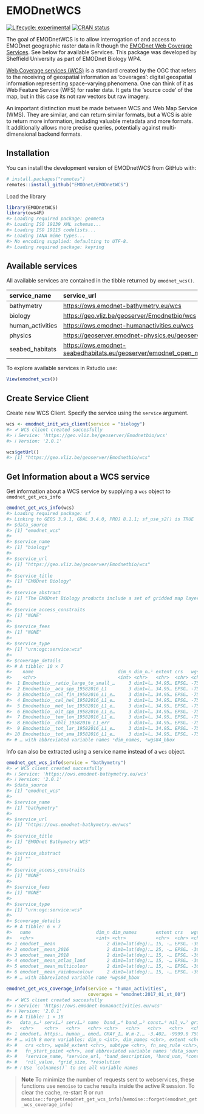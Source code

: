
<!-- README.md is generated from README.Rmd. Please edit that file -->

# EMODnetWCS

<!-- badges: start -->

[![Lifecycle:
experimental](https://img.shields.io/badge/lifecycle-experimental-orange.svg)](https://lifecycle.r-lib.org/articles/stages.html#experimental)
[![CRAN
status](https://www.r-pkg.org/badges/version/EMODnetWCS)](https://CRAN.R-project.org/package=EMODnetWCS)
<!-- badges: end -->

The goal of EMODnetWCS is to allow interrogation of and access to
EMODnet geographic raster data in R though the [EMODnet Web Coverage
Services](https://github.com/EMODnet/Web-Service-Documentation#web-coverage-service-wcs).
See below for available Services. This package was developed by
Sheffield University as part of EMODnet Biology WP4.

[Web Coverage services (WCS)](https://www.ogc.org/standards/wcs) is a
standard created by the OGC that refers to the receiving of geospatial
information as ‘coverages’: digital geospatial information representing
space-varying phenomena. One can think of it as Web Feature Service
(WFS) for raster data. It gets the ‘source code’ of the map, but in this
case its not raw vectors but raw imagery.

An important distinction must be made between WCS and Web Map Service
(WMS). They are similar, and can return similar formats, but a WCS is
able to return more information, including valuable metadata and more
formats. It additionally allows more precise queries, potentially
against multi-dimensional backend formats.

## Installation

You can install the development version of EMODnetWCS from GitHub with:

``` r
# install.packages("remotes")
remotes::install_github("EMODnet/EMODnetWCS")
```

Load the library

``` r
library(EMODnetWCS)
library(ows4R)
#> Loading required package: geometa
#> Loading ISO 19139 XML schemas...
#> Loading ISO 19115 codelists...
#> Loading IANA mime types...
#> No encoding supplied: defaulting to UTF-8.
#> Loading required package: keyring
```

## Available services

All available services are contained in the tibble returned by
`emodnet_wcs()`.

| service_name     | service_url                                                                   |
|:-----------------|:------------------------------------------------------------------------------|
| bathymetry       | <https://ows.emodnet-bathymetry.eu/wcs>                                       |
| biology          | <https://geo.vliz.be/geoserver/Emodnetbio/wcs>                                |
| human_activities | <https://ows.emodnet-humanactivities.eu/wcs>                                  |
| physics          | <https://geoserver.emodnet-physics.eu/geoserver/wcs>                          |
| seabed_habitats  | <https://ows.emodnet-seabedhabitats.eu/geoserver/emodnet_open_maplibrary/wcs> |

To explore available services in Rstudio use:

``` r
View(emodnet_wcs())
```

## Create Service Client

Create new WCS Client. Specify the service using the `service` argument.

``` r
wcs <- emodnet_init_wcs_client(service = "biology")
#> ✔ WCS client created succesfully
#> ℹ Service: 'https://geo.vliz.be/geoserver/Emodnetbio/wcs'
#> ℹ Version: '2.0.1'

wcs$getUrl()
#> [1] "https://geo.vliz.be/geoserver/Emodnetbio/wcs"
```

## Get Information about a WCS service

Get information about a WCS service by supplying a `wcs` object to
`emodnet_get_wcs_info`

``` r
emodnet_get_wcs_info(wcs)
#> Loading required package: sf
#> Linking to GEOS 3.9.1, GDAL 3.4.0, PROJ 8.1.1; sf_use_s2() is TRUE
#> $data_source
#> [1] "emodnet_wcs"
#> 
#> $service_name
#> [1] "biology"
#> 
#> $service_url
#> [1] "https://geo.vliz.be/geoserver/Emodnetbio/wcs"
#> 
#> $service_title
#> [1] "EMODnet Biology"
#> 
#> $service_abstract
#> [1] "The EMODnet Biology products include a set of gridded map layers showing the average abundance of marine species for different time windows (seasonal, annual) using geospatial modelling. The spatial modelling tool used to calculate the gridded abundance maps is based on DIVA. DIVA (Data-Interpolating Variational Analysis) is a tool to create gridded data sets from discrete point measurements of the ocean. For the representation of time dynamics, it was decided to produce gridded maps for sliding time windows, e.g. combining one or more years  in one gridded map, so that relatively smooth animated GIF presentations can be produced that show the essential change over time. EMODnet Biology’s data products include the Operational Ocean Products and Services (OOPS), harvested by ICES."
#> 
#> $service_access_constraits
#> [1] "NONE"
#> 
#> $service_fees
#> [1] "NONE"
#> 
#> $service_type
#> [1] "urn:ogc:service:wcs"
#> 
#> $coverage_details
#> # A tibble: 10 × 7
#>    name                               dim_n dim_n…¹ extent crs   wgs84…² subtype
#>    <chr>                              <int> <chr>   <chr>  <chr> <chr>   <chr>  
#>  1 Emodnetbio__ratio_large_to_small_…     3 dim1=l… 34.95… EPSG… -75.05… Rectif…
#>  2 Emodnetbio__aca_spp_19582016_L1        3 dim1=l… 34.95… EPSG… -75.05… Rectif…
#>  3 Emodnetbio__cal_fin_19582016_L1_e…     3 dim1=l… 34.95… EPSG… -75.05… Rectif…
#>  4 Emodnetbio__cal_hel_19582016_L1_e…     3 dim1=l… 34.95… EPSG… -75.05… Rectif…
#>  5 Emodnetbio__met_luc_19582016_L1_e…     3 dim1=l… 34.95… EPSG… -75.05… Rectif…
#>  6 Emodnetbio__oit_spp_19582016_L1_e…     3 dim1=l… 34.95… EPSG… -75.05… Rectif…
#>  7 Emodnetbio__tem_lon_19582016_L1_e…     3 dim1=l… 34.95… EPSG… -75.05… Rectif…
#>  8 Emodnetbio__chli_19582016_L1_err       3 dim1=l… 34.95… EPSG… -75.05… Rectif…
#>  9 Emodnetbio__tot_lar_19582016_L1_e…     3 dim1=l… 34.95… EPSG… -75.05… Rectif…
#> 10 Emodnetbio__tot_sma_19582016_L1_e…     3 dim1=l… 34.95… EPSG… -75.05… Rectif…
#> # … with abbreviated variable names ¹​dim_names, ²​wgs84_bbox
```

Info can also be extracted using a service name instead of a `wcs`
object.

``` r
emodnet_get_wcs_info(service = "bathymetry")
#> ✔ WCS client created succesfully
#> ℹ Service: 'https://ows.emodnet-bathymetry.eu/wcs'
#> ℹ Version: '2.0.1'
#> $data_source
#> [1] "emodnet_wcs"
#> 
#> $service_name
#> [1] "bathymetry"
#> 
#> $service_url
#> [1] "https://ows.emodnet-bathymetry.eu/wcs"
#> 
#> $service_title
#> [1] "EMODnet Bathymetry WCS"
#> 
#> $service_abstract
#> [1] ""
#> 
#> $service_access_constraits
#> [1] "NONE"
#> 
#> $service_fees
#> [1] "NONE"
#> 
#> $service_type
#> [1] "urn:ogc:service:wcs"
#> 
#> $coverage_details
#> # A tibble: 6 × 7
#>   name                        dim_n dim_names       extent crs   wgs84…¹ subtype
#>   <chr>                       <int> <chr>           <chr>  <chr> <chr>   <chr>  
#> 1 emodnet__mean                   2 dim1=lat(deg):… 15, -… EPSG… -36, 1… Rectif…
#> 2 emodnet__mean_2016              2 dim1=lat(deg):… 25, -… EPSG… -36, 2… Rectif…
#> 3 emodnet__mean_2018              2 dim1=lat(deg):… 15, -… EPSG… -36, 1… Rectif…
#> 4 emodnet__mean_atlas_land        2 dim1=lat(deg):… 15, -… EPSG… -36, 1… Rectif…
#> 5 emodnet__mean_multicolour       2 dim1=lat(deg):… 15, -… EPSG… -36, 1… Rectif…
#> 6 emodnet__mean_rainbowcolour     2 dim1=lat(deg):… 15, -… EPSG… -36, 1… Rectif…
#> # … with abbreviated variable name ¹​wgs84_bbox
```

``` r
emodnet_get_wcs_coverage_info(service = "human_activities", 
                              coverages = "emodnet:2017_01_st_00")
#> ✔ WCS client created succesfully
#> ℹ Service: 'https://ows.emodnet-humanactivities.eu/wcs'
#> ℹ Version: '2.0.1'
#> # A tibble: 1 × 18
#>   data_s…¹ servi…² servi…³ name  band_…⁴ band_…⁵ const…⁶ nil_v…⁷ grid_…⁸ resol…⁹
#>   <chr>    <chr>   <chr>   <chr> <chr>   <chr>   <chr>   <chr>   <chr>   <chr>  
#> 1 emodnet… https:… human_… emod… GRAY_I… W.m-2.… -3.402… -9999.0 7508x6… 1000m …
#> # … with 8 more variables: dim_n <int>, dim_names <chr>, extent <chr>,
#> #   crs <chr>, wgs84_extent <chr>, subtype <chr>, fn_seq_rule <chr>,
#> #   fn_start_point <chr>, and abbreviated variable names ¹​data_source,
#> #   ²​service_name, ³​service_url, ⁴​band_description, ⁵​band_uom, ⁶​constraint,
#> #   ⁷​nil_value, ⁸​grid_size, ⁹​resolution
#> # ℹ Use `colnames()` to see all variable names
```

> **Note** To minimize the number of requests sent to webservices, these
> functions use `memoise` to cache results inside the active R session.
> To clear the cache, re-start R or run
> `memoise::forget(emodnet_get_wcs_info)`/`memoise::forget(emodnet_get_wcs_coverage_info)`

